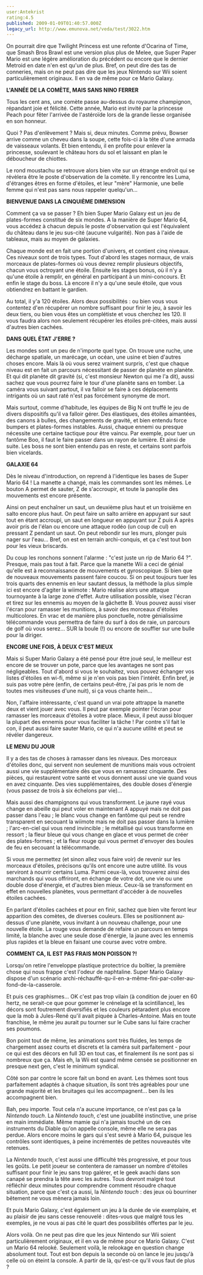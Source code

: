 ```yaml
---
user:Antekrist
rating:4.5
published: 2009-01-09T01:40:57.000Z
legacy_url: http://www.emunova.net/veda/test/3022.htm
---
```

On pourrait dire que Twilight Princess est une refonte d'Ocarina of Time, que Smash Bros Brawl est une version plus plus de Melee, que Super Paper Mario est une légère amélioration du précédent ou encore que le dernier Metroid en date n'en est qu'un de plus. Bref, on peut dire des tas de conneries, mais on ne peut pas dire que les jeux Nintendo sur Wii soient particulièrement originaux. Il en va de même pour ce Mario Galaxy.  

  

**L'ANNÉE DE LA COMÈTE, MAIS SANS NINO FERRER**  

Tous les cent ans, une comète passe au-dessus du royaume champignon, répandant joie et félicité. Cette année, Mario est invité par la princesse Peach pour fêter l'arrivée de l'astéroïde lors de la grande liesse organisée en son honneur.  

Quoi ? Pas d'enlèvement ? Mais si, deux minutes. Comme prévu, Bowser arrive comme un cheveu dans la soupe, cette fois-ci à la tête d'une armada de vaisseaux volants. Et bien entendu, il en profite pour enlever la princesse, soulevant le château hors du sol et laissant en plan le déboucheur de chiottes.  

Le rond moustachu se retrouve alors bien vite sur un étrange endroit qui se révèlera être le poste d'observation de la comète. Il y rencontre les Luma, d'étranges êtres en forme d'étoiles, et leur "mère" Harmonie, une belle femme qui n'est pas sans nous rappeler quelqu'un...  

  

**BIENVENUE DANS LA CINQUIÈME DIMENSION**  

Comment ça va se passer ? Eh bien Super Mario Galaxy est un jeu de plates-formes constitué de six mondes. A la manière de Super Mario 64, vous accédez à chacun depuis le poste d'observation qui est l'équivalent du château dans le jeu sus-cité (aucune vulgarité). Non pas à l'aide de tableaux, mais au moyen de galaxies.  

Chaque monde est en fait une portion d'univers, et contient cinq niveaux. Ces niveaux sont de trois types. Tout d'abord les stages normaux, de vrais morceaux de plates-formes où vous devrez remplir plusieurs objectifs, chacun vous octroyant une étoile. Ensuite les stages bonus, où il n'y a qu'une étoile à remplir, en général en participant à un mini-concours. Et enfin le stage du boss. Là encore il n'y a qu'une seule étoile, que vous obtiendrez en battant le gardien.  

Au total, il y'a 120 étoiles. Alors deux possibilités : ou bien vous vous contentez d'en récupérer un nombre suffisant pour finir le jeu, à savoir les deux tiers, ou bien vous êtes un complétiste et vous cherchez les 120\. Il vous faudra alors non seulement récupérer les étoiles pré-citées, mais aussi d'autres bien cachées.  

  

**DANS QUEL ÉTAT J'ERRE ?**  

Les mondes sont un peu de n'importe quel type. On trouve une ruche, une décharge spatiale, un marécage, un océan, une usine et bien d'autres choses encore. Mais là où vous serez vraiment surpris, c'est que chaque niveau est en fait un parcours nécessitant de passer de planète en planète. Et qui dit planète dit gravité (si, c'est monsieur Newton qui me l'a dit), aussi sachez que vous pourrez faire le tour d'une planète sans en tomber. La caméra vous suivant partout, il va falloir se faire à ces déplacements intrigants où un saut raté n'est pas forcément synonyme de mort.  

Mais surtout, comme d'habitude, les équipes de Big N ont truffé le jeu de divers dispositifs qu'il va falloir gérer. Des élastiques, des étoiles aimantées, des canons à bulles, des changements de gravité, et bien entendu force bumpers et plates-formes instables. Aussi, chaque ennemi ou presque nécessite une certaine tactique pour être vaincu. Par exemple, pour tuer un fantôme Boo, il faut le faire passer dans un rayon de lumière. Et ainsi de suite. Les boss ne sont bien entendu pas en reste, et certains sont parfois bien vicelards.  

  

**GALAXIE 64**  

Dès le niveau d'introduction, on reprend à l'identique les bases de Super Mario 64 ! La manette a changé, mais les commandes sont les mêmes. Le bouton A permet de sauter, Z de s'accroupir, et toute la panoplie des mouvements est encore présente.  

Ainsi on peut enchaîner un saut, un deuxième plus haut et un troisième en salto encore plus haut. On peut faire un salto arrière en appuyant sur saut tout en étant accroupi, un saut en longueur en appuyant sur Z puis A après avoir pris de l'élan ou encore une attaque rodéo (un coup de cul) en pressant Z pendant un saut. On peut rebondir sur les murs, plonger puis nager sur l'eau... Bref, on est en terrain archi-conquis, et ça c'est tout bon pour les vieux briscards.  

Du coup les ronchons sonnent l'alarme : "c'est juste un rip de Mario 64 ?". Presque, mais pas tout à fait. Parce que la manette Wii a ceci de génial qu'elle est à reconnaissance de mouvements et gyroscopique. Si bien que de nouveaux mouvements passent faire coucou. Si on peut toujours tuer les trois quarts des ennemis en leur sautant dessus, la méthode la plus simple ici est encore d'agiter la wiimote : Mario réalise alors une attaque tournoyante à la large zone d'effet. Autre utilisation possible, visez l'écran et tirez sur les ennemis au moyen de la gâchette B. Vous pouvez aussi viser l'écran pour ramasser les munitions, à savoir des morceaux d'étoiles multicolores. En vrac et de manière plus ponctuelle, notre génialissime télécommande vous permettra de faire du surf à dos de raie, un parcours de golf où vous serez... SUR la boule (!) ou encore de souffler sur une bulle pour la diriger.  

  

**ENCORE UNE FOIS, À DEUX C'EST MIEUX**  

Mais si Super Mario Galaxy a été pensé pour être joué seul, le meilleur est encore de se trouver un pote, parce que les avantages ne sont pas négligeables. Tout d'abord si vous le souhaitez, vous pouvez échanger vos listes d'étoiles en wi-fi, même si je n'en vois pas bien l'intérêt. Enfin bref, je suis pas votre père (enfin, de certains peut-être, j'ai pas pris le nom de toutes mes visiteuses d'une nuit), si ça vous chante hein...  

Non, l'affaire intéressante, c'est quand un vrai pote attrappe la manette deux et vient jouer avec vous. Il peut par exemple pointer l'écran pour ramasser les morceaux d'étoiles à votre place. Mieux, il peut aussi bloquer la plupart des ennemis pour vous faciliter la tâche ! Par contre s'il fait le con, il peut aussi faire sauter Mario, ce qui n'a aucune utilité et peut se révéler dangereux.  

  

**LE MENU DU JOUR**  

Il y a des tas de choses à ramasser dans les niveaux. Des morceaux d'étoiles donc, qui servent non seulement de munitions mais vous octroient aussi une vie supplémentaire dès que vous en ramassez cinquante. Des pièces, qui restaurent votre santé et vous donnent aussi une vie quand vous en avez cinquante. Des vies supplémentaires, des double doses d'énergie (vous passez de trois à six échelons par vie)...  

Mais aussi des champignons qui vous transforment. Le jaune rayé vous change en abeille qui peut voler en maintenant A appuyé mais ne doit pas passer dans l'eau ; le blanc vous change en fantôme qui peut se rendre transparent en secouant la wiimote mais ne doit pas passer dans la lumière ; l'arc-en-ciel qui vous rend invincible ; le métallisé qui vous transforme en ressort ; la fleur bleue qui vous change en glace et vous permet de créer des plates-formes ; et la fleur rouge qui vous permet d'envoyer des boules de feu en secouant la télécommande.  

Si vous me permettez (et sinon allez vous faire voir) de revenir sur les morceaux d'étoiles, précisons qu'ils ont encore une autre utilité. Ils vous serviront à nourrir certains Luma. Parmi ceux-là, vous trouverez ainsi des marchands qui vous offriront, en échange de votre dot, une vie ou une double dose d'énergie, et d'autres bien mieux. Ceux-là se transforment en effet en nouvelles planètes, vous permettant d'accéder à de nouvelles étoiles cachées.  

En parlant d'étoiles cachées et pour en finir, sachez que bien vite feront leur apparition des comètes, de diverses couleurs. Elles se positionnent au-dessus d'une planète, vous invitant à un nouveau challenge, pour une nouvelle étoile. La rouge vous demande de refaire un parcours en temps limité, la blanche avec une seule dose d'énergie, la jaune avec les ennemis plus rapides et la bleue en faisant une course avec votre ombre.  

  

**COMMENT CA, IL EST PAS FRAIS MON POISSON ?!**  

Lorsqu'on retire l'enveloppe plastique protectrice du boîtier, la première chose qui nous frappe c'est l'odeur de naphtaline. Super Mario Galaxy dispose d'un scénario archi-réchauffé-qu-il-en-a-même-fini-par-coller-au-fond-de-la-casserole.  

Et puis ces graphismes... OK c'est pas trop vilain (à condition de jouer en 60 hertz, ne serait-ce que pour gommer le crénelage et la scintillance), les décors sont foutrement diversifiés et les couleurs pétaradent plus encore que la mob à Jules-René qu'il avait piquée à Charles-Antoine. Mais en toute franchise, le même jeu aurait pu tourner sur le Cube sans lui faire cracher ses poumons.  

Bon point tout de même, les animations sont très fluides, les temps de chargement assez courts et discrets et la caméra suit parfaitement - pour ce qui est des décors en full 3D en tout cas, et finalement ils ne sont pas si nombreux que ça. Mais eh, la Wii est quand même censée se positionner en presque next gen, c'est le minimum syndical.  

Côté son par contre le score fait un bond en avant. Les thèmes sont tous parfaitement adaptés à chaque situation, ils sont très agréables pour une grande majorité et les bruitages qui les accompagnent... ben ils les accompagnent bien.  

Bah, peu importe. Tout cela n'a aucune importance, ce n'est pas ça la _Nintendo touch_. La _Nintendo touch_, c'est une jouabilité instinctive, une prise en main immédiate. Même mamie qui n'a jamais touché un de ces instruments du Diable qu'on appelle console, même elle ne sera pas perdue. Alors encore moins le gars qui s'est sevré à Mario 64, puisque les contrôles sont identiques, à peine incrémentés de petites nouveautés vite retenues.  

La _Nintendo touch_, c'est aussi une difficulté très progressive, et pour tous les goûts. Le petit joueur se contentera de ramasser un nombre d'étoiles suffisant pour finir le jeu sans trop galérer, et le geek avachi dans son canapé se prendra la tête avec les autres. Tous devront malgré tout réfléchir deux minutes pour comprendre comment résoudre chaque situation, parce que c'est ça aussi, la _Nintendo touch_ : des jeux où bourriner bêtement ne vous mènera jamais loin.  

Et puis Mario Galaxy, c'est également un jeu à la durée de vie exemplaire, et au plaisir de jeu sans cesse renouvelé : dites-vous que malgré tous les exemples, je ne vous ai pas cité le quart des possibilités offertes par le jeu.  

Alors voilà. On ne peut pas dire que les jeux Nintendo sur Wii soient particulièrement originaux, et il en va de même pour ce Mario Galaxy. C'est un Mario 64 relooké. Seulement voilà, le relookage en question change absolument tout. Tout est bon depuis la seconde où on lance le jeu jusqu'à celle où on éteint la console. A partir de là, qu'est-ce qu'il vous faut de plus ?